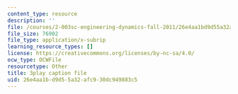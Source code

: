```yaml
---
content_type: resource
description: ''
file: /courses/2-003sc-engineering-dynamics-fall-2011/26e4aa1bd9d55a32afc930dc949883c5_tm51lwadMOc.vtt
file_size: 76902
file_type: application/x-subrip
learning_resource_types: []
license: https://creativecommons.org/licenses/by-nc-sa/4.0/
ocw_type: OCWFile
resourcetype: Other
title: 3play caption file
uid: 26e4aa1b-d9d5-5a32-afc9-30dc949883c5
---
```

